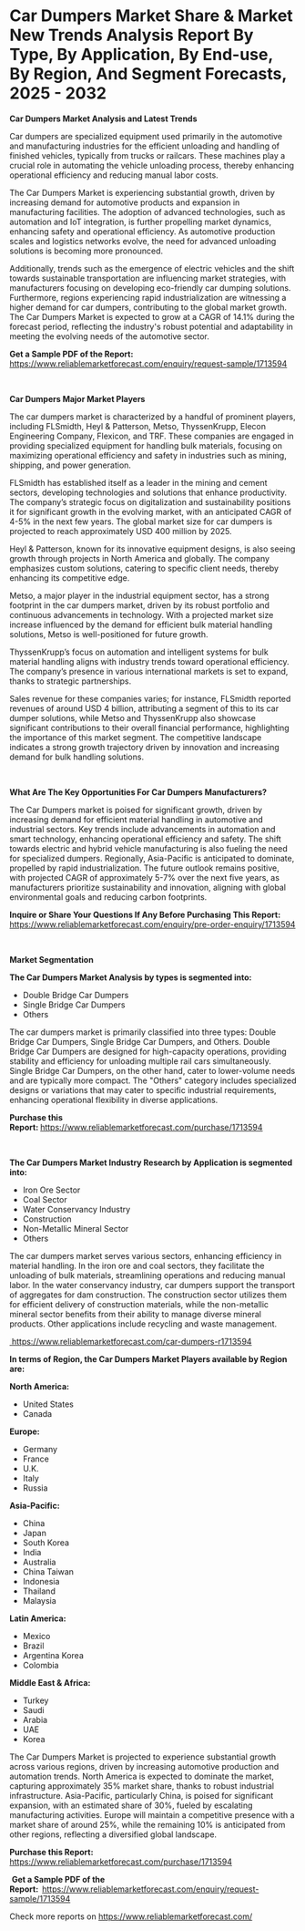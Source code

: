 <p><h1>Car Dumpers Market Share & Market New Trends Analysis Report By Type, By Application, By End-use, By Region, And Segment Forecasts, 2025 - 2032</h1></p><p><strong>Car Dumpers Market Analysis and Latest Trends</strong></p>
<p><p>Car dumpers are specialized equipment used primarily in the automotive and manufacturing industries for the efficient unloading and handling of finished vehicles, typically from trucks or railcars. These machines play a crucial role in automating the vehicle unloading process, thereby enhancing operational efficiency and reducing manual labor costs.</p><p>The Car Dumpers Market is experiencing substantial growth, driven by increasing demand for automotive products and expansion in manufacturing facilities. The adoption of advanced technologies, such as automation and IoT integration, is further propelling market dynamics, enhancing safety and operational efficiency. As automotive production scales and logistics networks evolve, the need for advanced unloading solutions is becoming more pronounced.</p><p>Additionally, trends such as the emergence of electric vehicles and the shift towards sustainable transportation are influencing market strategies, with manufacturers focusing on developing eco-friendly car dumping solutions. Furthermore, regions experiencing rapid industrialization are witnessing a higher demand for car dumpers, contributing to the global market growth. The Car Dumpers Market is expected to grow at a CAGR of 14.1% during the forecast period, reflecting the industry's robust potential and adaptability in meeting the evolving needs of the automotive sector.</p></p>
<p><strong>Get a Sample PDF of the Report:&nbsp;</strong> <a href="https://www.reliablemarketforecast.com/enquiry/request-sample/1713594?utm_campaign=2397&utm_medium=2&utm_source=Github&utm_content=ia&utm_term=10042025&utm_id=car-dumpers">https://www.reliablemarketforecast.com/enquiry/request-sample/1713594</a></p>
<p>&nbsp;</p>
<p><strong>Car Dumpers Major Market Players</strong></p>
<p><p>The car dumpers market is characterized by a handful of prominent players, including FLSmidth, Heyl & Patterson, Metso, ThyssenKrupp, Elecon Engineering Company, Flexicon, and TRF. These companies are engaged in providing specialized equipment for handling bulk materials, focusing on maximizing operational efficiency and safety in industries such as mining, shipping, and power generation.</p><p>FLSmidth has established itself as a leader in the mining and cement sectors, developing technologies and solutions that enhance productivity. The company’s strategic focus on digitalization and sustainability positions it for significant growth in the evolving market, with an anticipated CAGR of 4-5% in the next few years. The global market size for car dumpers is projected to reach approximately USD 400 million by 2025.</p><p>Heyl & Patterson, known for its innovative equipment designs, is also seeing growth through projects in North America and globally. The company emphasizes custom solutions, catering to specific client needs, thereby enhancing its competitive edge.</p><p>Metso, a major player in the industrial equipment sector, has a strong footprint in the car dumpers market, driven by its robust portfolio and continuous advancements in technology. With a projected market size increase influenced by the demand for efficient bulk material handling solutions, Metso is well-positioned for future growth.</p><p>ThyssenKrupp’s focus on automation and intelligent systems for bulk material handling aligns with industry trends toward operational efficiency. The company’s presence in various international markets is set to expand, thanks to strategic partnerships.</p><p>Sales revenue for these companies varies; for instance, FLSmidth reported revenues of around USD 4 billion, attributing a segment of this to its car dumper solutions, while Metso and ThyssenKrupp also showcase significant contributions to their overall financial performance, highlighting the importance of this market segment. The competitive landscape indicates a strong growth trajectory driven by innovation and increasing demand for bulk handling solutions.</p></p>
<p>&nbsp;</p>
<p><strong>What Are The Key Opportunities For Car Dumpers Manufacturers?</strong></p>
<p><p>The Car Dumpers market is poised for significant growth, driven by increasing demand for efficient material handling in automotive and industrial sectors. Key trends include advancements in automation and smart technology, enhancing operational efficiency and safety. The shift towards electric and hybrid vehicle manufacturing is also fueling the need for specialized dumpers. Regionally, Asia-Pacific is anticipated to dominate, propelled by rapid industrialization. The future outlook remains positive, with projected CAGR of approximately 5-7% over the next five years, as manufacturers prioritize sustainability and innovation, aligning with global environmental goals and reducing carbon footprints.</p></p>
<p><strong>Inquire or Share Your Questions If Any Before Purchasing This Report:</strong> <a href="https://www.reliablemarketforecast.com/enquiry/pre-order-enquiry/1713594?utm_campaign=2397&utm_medium=2&utm_source=Github&utm_content=ia&utm_term=10042025&utm_id=car-dumpers">https://www.reliablemarketforecast.com/enquiry/pre-order-enquiry/1713594</a></p>
<p>&nbsp;</p>
<p><strong>Market Segmentation</strong></p>
<p><strong>The Car Dumpers Market Analysis by types is segmented into:</strong></p>
<p><ul><li>Double Bridge Car Dumpers</li><li>Single Bridge Car Dumpers</li><li>Others</li></ul></p>
<p><p>The car dumpers market is primarily classified into three types: Double Bridge Car Dumpers, Single Bridge Car Dumpers, and Others. Double Bridge Car Dumpers are designed for high-capacity operations, providing stability and efficiency for unloading multiple rail cars simultaneously. Single Bridge Car Dumpers, on the other hand, cater to lower-volume needs and are typically more compact. The "Others" category includes specialized designs or variations that may cater to specific industrial requirements, enhancing operational flexibility in diverse applications.</p></p>
<p><strong>Purchase this Report:&nbsp;</strong><a href="https://www.reliablemarketforecast.com/purchase/1713594?utm_campaign=2397&utm_medium=2&utm_source=Github&utm_content=ia&utm_term=10042025&utm_id=car-dumpers">https://www.reliablemarketforecast.com/purchase/1713594</a></p>
<p>&nbsp;</p>
<p><strong>The Car Dumpers Market Industry Research by Application is segmented into:</strong></p>
<p><ul><li>Iron Ore Sector</li><li>Coal Sector</li><li>Water Conservancy Industry</li><li>Construction</li><li>Non-Metallic Mineral Sector</li><li>Others</li></ul></p>
<p><p>The car dumpers market serves various sectors, enhancing efficiency in material handling. In the iron ore and coal sectors, they facilitate the unloading of bulk materials, streamlining operations and reducing manual labor. In the water conservancy industry, car dumpers support the transport of aggregates for dam construction. The construction sector utilizes them for efficient delivery of construction materials, while the non-metallic mineral sector benefits from their ability to manage diverse mineral products. Other applications include recycling and waste management.</p></p>
<p><a href="https://www.reliablemarketforecast.com/car-dumpers-r1713594?utm_campaign=2397&utm_medium=2&utm_source=Github&utm_content=ia&utm_term=10042025&utm_id=car-dumpers">&nbsp;https://www.reliablemarketforecast.com/car-dumpers-r1713594</a></p>
<p><strong>In terms of Region, the Car Dumpers Market Players available by Region are:</strong></p>
<p>
    <p> <strong> North America: </strong>
        <ul>
            <li>United States</li>
            <li>Canada</li>
        </ul>
        </p> 
    <p> <strong> Europe: </strong>
        <ul>
            <li>Germany</li>
            <li>France</li>
            <li>U.K.</li>
            <li>Italy</li>
            <li>Russia</li>
        </ul>
        </p> 
    <p> <strong> Asia-Pacific: </strong>
        <ul>
            <li>China</li>
            <li>Japan</li>
            <li>South Korea</li>
            <li>India</li>
            <li>Australia</li>
            <li>China Taiwan</li>
            <li>Indonesia</li>
            <li>Thailand</li>
            <li>Malaysia</li>
        </ul>
        </p> 
    <p> <strong> Latin America: </strong>
        <ul>
            <li>Mexico</li>
            <li>Brazil</li>
            <li>Argentina Korea</li>
            <li>Colombia</li>
        </ul>
        </p> 
    <p> <strong> Middle East & Africa: </strong>
        <ul>
            <li>Turkey</li>
            <li>Saudi</li>
            <li>Arabia</li>
            <li>UAE</li>
            <li>Korea</li>
        </ul>
    </p>
    </p>
<p><p>The Car Dumpers Market is projected to experience substantial growth across various regions, driven by increasing automotive production and automation trends. North America is expected to dominate the market, capturing approximately 35% market share, thanks to robust industrial infrastructure. Asia-Pacific, particularly China, is poised for significant expansion, with an estimated share of 30%, fueled by escalating manufacturing activities. Europe will maintain a competitive presence with a market share of around 25%, while the remaining 10% is anticipated from other regions, reflecting a diversified global landscape.</p></p>
<p><strong>Purchase this Report: </strong><a href="https://www.reliablemarketforecast.com/purchase/1713594?utm_campaign=2397&utm_medium=2&utm_source=Github&utm_content=ia&utm_term=10042025&utm_id=car-dumpers">https://www.reliablemarketforecast.com/purchase/1713594</a></p>
<p>&nbsp;<strong>Get a Sample PDF of the Report:&nbsp;&nbsp;</strong><a href="https://www.reliablemarketforecast.com/enquiry/request-sample/1713594?utm_campaign=2397&utm_medium=2&utm_source=Github&utm_content=ia&utm_term=10042025&utm_id=car-dumpers">https://www.reliablemarketforecast.com/enquiry/request-sample/1713594</a></p>
<p><strong></strong></p>
<p>Check more reports on <a href="https://www.reliablemarketforecast.com/?utm_campaign=2397&utm_medium=2&utm_source=Github&utm_content=ia&utm_term=10042025&utm_id=car-dumpers">https://www.reliablemarketforecast.com/</a></p>